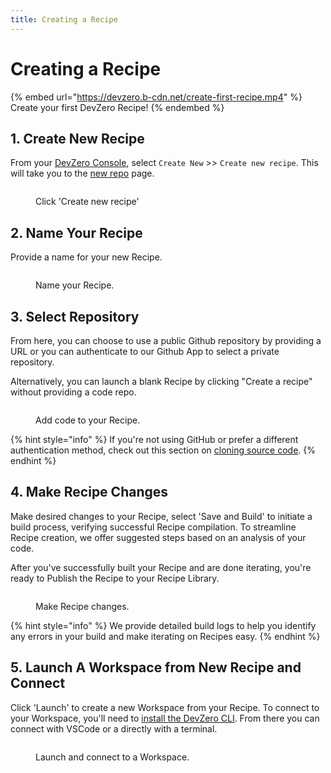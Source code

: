 ```yaml
---
title: Creating a Recipe
---
```

# Creating a Recipe

{% embed url="https://devzero.b-cdn.net/create-first-recipe.mp4" %}
Create your first DevZero Recipe!
{% endembed %}

## 1. Create New Recipe

From your [DevZero Console](https://devzero.io/dashboard), select `Create New` >> `Create new recipe`. This will take you to the [new repo](https://www.devzero.io/dashboard/recipes/new) page.

<figure><img src="https://devzero.b-cdn.net/click-create.gif" alt=""><figcaption><p>Click 'Create new recipe'</p></figcaption></figure>

## 2. Name Your Recipe

Provide a name for your new Recipe.

<figure><img src="https://devzero.b-cdn.net/name-recipe.gif" alt=""><figcaption><p>Name your Recipe.</p></figcaption></figure>

## 3. Select Repository

From here, you can choose to use a public Github repository by providing a URL or you can authenticate to our Github App to select a private repository.

Alternatively, you can launch a blank Recipe by clicking "Create a recipe" without providing a code repo.

<figure><img src="https://devzero.b-cdn.net/add-repo-to-recipe.gif" alt=""><figcaption><p>Add code to your Recipe.</p></figcaption></figure>

{% hint style="info" %}
If you're not using GitHub or prefer a different authentication method, check out this section on [cloning source code](cloning-source-code.md).
{% endhint %}

## 4. Make Recipe Changes

Make desired changes to your Recipe, select 'Save and Build' to initiate a build process, verifying successful Recipe compilation. To streamline Recipe creation, we offer suggested steps based on an analysis of your code.

After you've successfully built your Recipe and are done iterating, you're ready to Publish the Recipe to your Recipe Library.

<figure><img src="https://devzero.b-cdn.net/recipe-edit.gif" alt=""><figcaption><p>Make Recipe changes.</p></figcaption></figure>

{% hint style="info" %}
 We provide detailed build logs to help you identify any errors in your build and make iterating on Recipes easy.
{% endhint %}

## 5. Launch A Workspace from New Recipe and Connect

Click 'Launch' to create a new Workspace from your Recipe. To connect to your Workspace, you'll need to [install the DevZero CLI](../references/cli-man-page/install-the-cli.md). From there you can connect with VSCode or a directly with a terminal.

<figure><img src="https://devzero.b-cdn.net/connect-to-workspace.gif" alt=""><figcaption><p>Launch and connect to a Workspace.</p></figcaption></figure>
